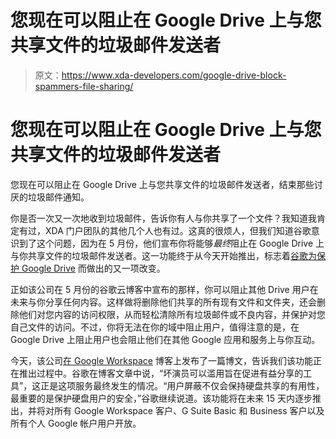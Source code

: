 # 您现在可以阻止在 Google Drive 上与您共享文件的垃圾邮件发送者

> 原文：<https://www.xda-developers.com/google-drive-block-spammers-file-sharing/>

# 您现在可以阻止在 Google Drive 上与您共享文件的垃圾邮件发送者

您现在可以阻止在 Google Drive 上与您共享文件的垃圾邮件发送者，结束那些讨厌的垃圾邮件通知。

你是否一次又一次地收到垃圾邮件，告诉你有人与你共享了一个文件？我知道我肯定有过，XDA 门户团队的其他几个人也有过。这真的很烦人，但我们知道谷歌意识到了这个问题，因为在 5 月份，他们宣布你将能够*最终*阻止在 Google Drive 上与你共享文件的垃圾邮件发送者。这一功能终于从今天开始推出，标志着[谷歌为保护 Google Drive](https://www.xda-developers.com/google-drive-security-changes/) 而做出的又一项改变。

正如该公司在 5 月份的谷歌云博客中宣布的那样，你可以阻止其他 Drive 用户在未来与你分享任何内容。这样做将删除他们共享的所有现有文件和文件夹，还会删除他们对您内容的访问权限，从而轻松清除所有垃圾邮件或不良内容，并保护对您自己文件的访问。不过，你将无法在你的域中阻止用户，值得注意的是，在 Google Drive 上阻止用户也会阻止他们在其他 Google 应用和服务上与你互动。

今天，该公司[在 Google Workspace](https://workspaceupdates.googleblog.com/2021/07/block-shares-from-user-google-drive.html) 博客上发布了一篇博文，告诉我们该功能正在推出过程中。谷歌在博客文章中说，“坏演员可以滥用旨在促进有益分享的工具”，这正是这项服务最终发生的情况。“用户屏蔽不仅会保持硬盘共享的有用性，最重要的是保护硬盘用户的安全，”谷歌继续说道。该功能将在未来 15 天内逐步推出，并将对所有 Google Workspace 客户、G Suite Basic 和 Business 客户以及所有个人 Google 帐户用户开放。